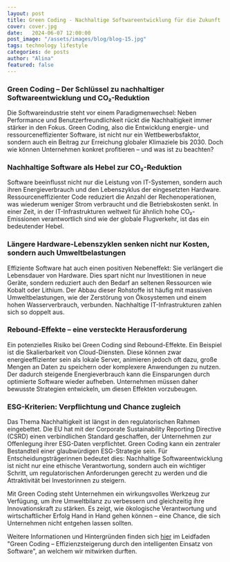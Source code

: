 ```yaml
---
layout: post
title: Green Coding - Nachhaltige Softwareentwicklung für die Zukunft
cover: cover.jpg
date:   2024-06-07 12:00:00
post_image: "/assets/images/blog/blog-15.jpg"
tags: technology lifestyle
categories: de posts
author: "Alina"
featured: false
---
```


### **Green Coding – Der Schlüssel zu nachhaltiger Softwareentwicklung und CO₂-Reduktion**

Die Softwareindustrie steht vor einem Paradigmenwechsel: Neben Performance und Benutzerfreundlichkeit rückt die Nachhaltigkeit immer stärker in den Fokus. Green Coding, also die Entwicklung energie- und ressourceneffizienter Software, ist nicht nur ein Wettbewerbsfaktor, sondern auch ein Beitrag zur Erreichung globaler Klimaziele bis 2030. Doch wie können Unternehmen konkret profitieren – und was ist zu beachten?

### **Nachhaltige Software als Hebel zur CO₂-Reduktion**

Software beeinflusst nicht nur die Leistung von IT-Systemen, sondern auch ihren Energieverbrauch und den Lebenszyklus der eingesetzten Hardware. Ressourceneffizienter Code reduziert die Anzahl der Rechenoperationen, was wiederum weniger Strom verbraucht und die Betriebskosten senkt. In einer Zeit, in der IT-Infrastrukturen weltweit für ähnlich hohe CO₂-Emissionen verantwortlich sind wie der globale Flugverkehr, ist das ein bedeutender Hebel.

### **Längere Hardware-Lebenszyklen senken nicht nur Kosten, sondern auch Umweltbelastungen**

Effiziente Software hat auch einen positiven Nebeneffekt: Sie verlängert die Lebensdauer von Hardware. Dies spart nicht nur Investitionen in neue Geräte, sondern reduziert auch den Bedarf an seltenen Ressourcen wie Kobalt oder Lithium. Der Abbau dieser Rohstoffe ist häufig mit massiven Umweltbelastungen, wie der Zerstörung von Ökosystemen und einem hohen Wasserverbrauch, verbunden. Nachhaltige IT-Infrastrukturen zahlen sich so doppelt aus.

### **Rebound-Effekte – eine versteckte Herausforderung**

Ein potenzielles Risiko bei Green Coding sind Rebound-Effekte. Ein Beispiel ist die Skalierbarkeit von Cloud-Diensten. Diese können zwar energieeffizienter sein als lokale Server, animieren jedoch oft dazu, große Mengen an Daten zu speichern oder komplexere Anwendungen zu nutzen. Der dadurch steigende Energieverbrauch kann die Einsparungen durch optimierte Software wieder aufheben. Unternehmen müssen daher bewusste Strategien entwickeln, um diesen Effekten vorzubeugen.

### **ESG-Kriterien: Verpflichtung und Chance zugleich**

Das Thema Nachhaltigkeit ist längst in den regulatorischen Rahmen eingebettet. Die EU hat mit der Corporate Sustainability Reporting Directive (CSRD) einen verbindlichen Standard geschaffen, der Unternehmen zur Offenlegung ihrer ESG-Daten verpflichtet. Green Coding kann ein zentraler Bestandteil einer glaubwürdigen ESG-Strategie sein. Für Entscheidungsträgerinnen bedeutet dies: Nachhaltige Softwareentwicklung ist nicht nur eine ethische Verantwortung, sondern auch ein wichtiger Schritt, um regulatorischen Anforderungen gerecht zu werden und die Attraktivität bei Investorinnen zu steigern.

Mit Green Coding steht Unternehmen ein wirkungsvolles Werkzeug zur Verfügung, um ihre Umweltbilanz zu verbessern und gleichzeitig ihre Innovationskraft zu stärken. Es zeigt, wie ökologische Verantwortung und wirtschaftlicher Erfolg Hand in Hand gehen können – eine Chance, die sich Unternehmen nicht entgehen lassen sollten.

Weitere Informationen und Hintergründen finden sich [hier](https://www.wirtschaft-digital-bw.de/fileadmin/media/Dokumente/Studien/20240522_IW4Null_GreenCoding_BF_PAC3.pdf) im Leidfaden "Green Coding – Effizienzsteigerung durch den intelligenten Einsatz von Software", an welchem wir mitwirken durften.









